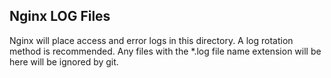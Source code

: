 ## Nginx LOG Files

Nginx will place access and error logs in this directory. A log rotation method is recommended. Any files with the *.log file name extension will be here will be ignored by git.